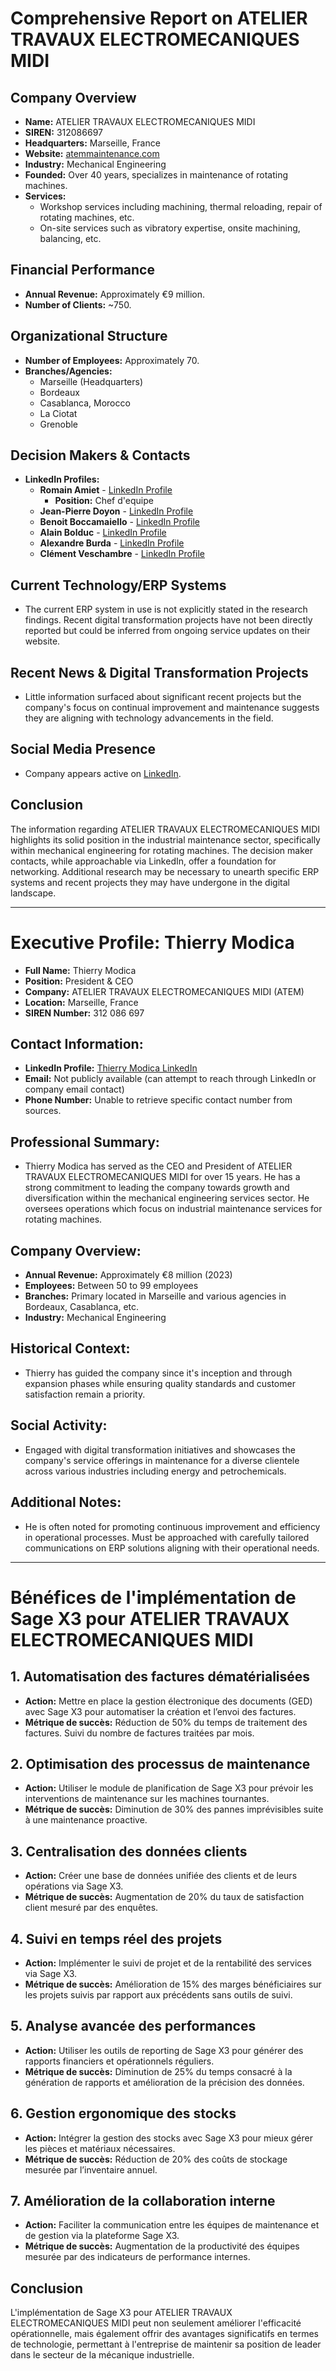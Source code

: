 # Comprehensive Report on ATELIER TRAVAUX ELECTROMECANIQUES MIDI

## Company Overview
- **Name:** ATELIER TRAVAUX ELECTROMECANIQUES MIDI
- **SIREN:** 312086697
- **Headquarters:** Marseille, France
- **Website:** [atemmaintenance.com](https://www.atemmaintenance.com/)
- **Industry:** Mechanical Engineering
- **Founded:** Over 40 years, specializes in maintenance of rotating machines.
- **Services:** 
  - Workshop services including machining, thermal reloading, repair of rotating machines, etc.
  - On-site services such as vibratory expertise, onsite machining, balancing, etc.
  
## Financial Performance
- **Annual Revenue:** Approximately €9 million.
- **Number of Clients:** ~750.

## Organizational Structure
- **Number of Employees:** Approximately 70.
- **Branches/Agencies:**
  - Marseille (Headquarters)
  - Bordeaux
  - Casablanca, Morocco
  - La Ciotat
  - Grenoble

## Decision Makers & Contacts
- **LinkedIn Profiles:**
  - **Romain Amiet** - [LinkedIn Profile](https://fr.linkedin.com/in/romain-amiet-43abb71ab)
    - **Position:** Chef d'equipe
  - **Jean-Pierre Doyon** - [LinkedIn Profile](https://ca.linkedin.com/in/jean-pierre-doyon-b5a361222)
  - **Benoit Boccamaiello** - [LinkedIn Profile](https://fr.linkedin.com/in/benoit-boccamaiello-53a486175)
  - **Alain Bolduc** - [LinkedIn Profile](https://fr.linkedin.com/in/alain-bolduc-538a91a0)
  - **Alexandre Burda** - [LinkedIn Profile](https://fr.linkedin.com/in/alexandre-burda-6a56b8151)
  - **Clément Veschambre** - [LinkedIn Profile](https://fr.linkedin.com/in/clément-veschambre-16934696)

## Current Technology/ERP Systems
- The current ERP system in use is not explicitly stated in the research findings. Recent digital transformation projects have not been directly reported but could be inferred from ongoing service updates on their website.

## Recent News & Digital Transformation Projects
- Little information surfaced about significant recent projects but the company's focus on continual improvement and maintenance suggests they are aligning with technology advancements in the field.

## Social Media Presence
- Company appears active on [LinkedIn](https://www.linkedin.com/company/atelier-de-travaux-electromecaniques-du-midi).

## Conclusion
The information regarding ATELIER TRAVAUX ELECTROMECANIQUES MIDI highlights its solid position in the industrial maintenance sector, specifically within mechanical engineering for rotating machines. The decision maker contacts, while approachable via LinkedIn, offer a foundation for networking. Additional research may be necessary to unearth specific ERP systems and recent projects they may have undergone in the digital landscape.

----------

# Executive Profile: Thierry Modica

- **Full Name:** Thierry Modica
- **Position:** President & CEO
- **Company:** ATELIER TRAVAUX ELECTROMECANIQUES MIDI (ATEM)
- **Location:** Marseille, France
- **SIREN Number:** 312 086 697

## Contact Information:
- **LinkedIn Profile:** [Thierry Modica LinkedIn](https://fr.linkedin.com/in/thierry-modica-52684b21)
- **Email:** Not publicly available (can attempt to reach through LinkedIn or company email contact)
- **Phone Number:** Unable to retrieve specific contact number from sources.

## Professional Summary:
- Thierry Modica has served as the CEO and President of ATELIER TRAVAUX ELECTROMECANIQUES MIDI for over 15 years. He has a strong commitment to leading the company towards growth and diversification within the mechanical engineering services sector. He oversees operations which focus on industrial maintenance services for rotating machines.

## Company Overview:
- **Annual Revenue:** Approximately €8 million (2023)
- **Employees:** Between 50 to 99 employees
- **Branches:** Primary located in Marseille and various agencies in Bordeaux, Casablanca, etc.
- **Industry:** Mechanical Engineering

## Historical Context:
- Thierry has guided the company since it's inception and through expansion phases while ensuring quality standards and customer satisfaction remain a priority. 

## Social Activity:
- Engaged with digital transformation initiatives and showcases the company's service offerings in maintenance for a diverse clientele across various industries including energy and petrochemicals.

## Additional Notes:
- He is often noted for promoting continuous improvement and efficiency in operational processes. Must be approached with carefully tailored communications on ERP solutions aligning with their operational needs.

----------

# Bénéfices de l'implémentation de Sage X3 pour ATELIER TRAVAUX ELECTROMECANIQUES MIDI

## 1. Automatisation des factures dématérialisées
- **Action:** Mettre en place la gestion électronique des documents (GED) avec Sage X3 pour automatiser la création et l’envoi des factures.
- **Métrique de succès:** Réduction de 50% du temps de traitement des factures. Suivi du nombre de factures traitées par mois.

## 2. Optimisation des processus de maintenance
- **Action:** Utiliser le module de planification de Sage X3 pour prévoir les interventions de maintenance sur les machines tournantes.
- **Métrique de succès:** Diminution de 30% des pannes imprévisibles suite à une maintenance proactive.

## 3. Centralisation des données clients
- **Action:** Créer une base de données unifiée des clients et de leurs opérations via Sage X3.
- **Métrique de succès:** Augmentation de 20% du taux de satisfaction client mesuré par des enquêtes.

## 4. Suivi en temps réel des projets
- **Action:** Implémenter le suivi de projet et de la rentabilité des services via Sage X3.
- **Métrique de succès:** Amélioration de 15% des marges bénéficiaires sur les projets suivis par rapport aux précédents sans outils de suivi.

## 5. Analyse avancée des performances
- **Action:** Utiliser les outils de reporting de Sage X3 pour générer des rapports financiers et opérationnels réguliers.
- **Métrique de succès:** Diminution de 25% du temps consacré à la génération de rapports et amélioration de la précision des données.

## 6. Gestion ergonomique des stocks
- **Action:** Intégrer la gestion des stocks avec Sage X3 pour mieux gérer les pièces et matériaux nécessaires.
- **Métrique de succès:** Réduction de 20% des coûts de stockage mesurée par l’inventaire annuel.

## 7. Amélioration de la collaboration interne
- **Action:** Faciliter la communication entre les équipes de maintenance et de gestion via la plateforme Sage X3.
- **Métrique de succès:** Augmentation de la productivité des équipes mesurée par des indicateurs de performance internes.

## Conclusion
L'implémentation de Sage X3 pour ATELIER TRAVAUX ELECTROMECANIQUES MIDI peut non seulement améliorer l'efficacité opérationnelle, mais également offrir des avantages significatifs en termes de technologie, permettant à l'entreprise de maintenir sa position de leader dans le secteur de la mécanique industrielle.
```